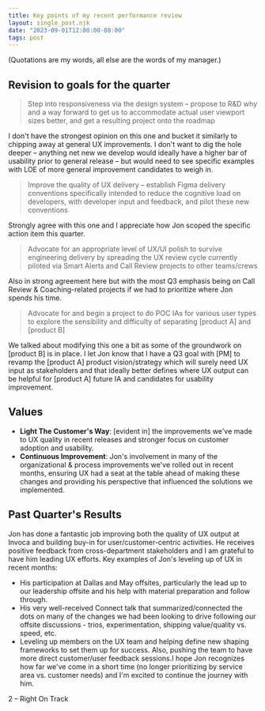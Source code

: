 ```yaml
---
title: Key points of my recent performance review
layout: single_post.njk
date: "2023-09-01T12:00:00-08:00"
tags: post
---
```

(Quotations are my words, all else are the words of my manager.)

## Revision to goals for the quarter

> Step into responsiveness via the design system – propose to R&D why and a way forward to get us to accommodate actual user viewport sizes better, and get a resulting project onto the roadmap

I don't have the strongest opinion on this one and bucket it similarly to chipping away at general UX improvements. I don't want to dig the hole deeper – anything net new we develop would ideally have a higher bar of usability prior to general release – but would need to see specific examples with LOE of more general improvement candidates to weigh in.

> Improve the quality of UX delivery – establish Figma delivery conventions specifically intended to reduce the cognitive load on developers, with developer input and feedback, and pilot these new conventions

Strongly agree with this one and I appreciate how Jon scoped the specific action item this quarter.

> Advocate for an appropriate level of UX/UI polish to survive engineering delivery by spreading the UX review cycle currently piloted via Smart Alerts and Call Review projects to other teams/crews

Also in strong agreement here but with the most Q3 emphasis being on Call Review & Coaching-related projects if we had to prioritize where Jon spends his time.

> Advocate for and begin a project to do POC IAs for various user types to explore the sensibility and difficulty of separating \[product A\] and \[product B\]

We talked about modifying this one a bit as some of the groundwork on \[product B\] is in place. I let Jon know that I have a Q3 goal with \[PM\] to revamp the \[product A\] product vision/strategy which will surely need UX input as stakeholders and that ideally better defines where UX output can be helpful for \[product A\] future IA and candidates for usability improvement.​

## Values
- **Light The Customer's Way**: \[evident in\] the improvements we've made to UX quality in recent releases and stronger focus on customer adoption and usability.
- **Continuous Improvement**: Jon's involvement in many of the organizational & process improvements we've rolled out in recent months, ensuring UX had a seat at the table ahead of making these changes and providing his perspective that influenced the solutions we implemented.​

## Past Quarter's Results

Jon has done a fantastic job improving both the quality of UX output at Invoca and building buy-in for user/customer-centric activities. He receives positive feedback from cross-department stakeholders and I am grateful to have him leading UX efforts. Key examples of Jon's leveling up of UX in recent months:
- His participation at Dallas and May offsites, particularly the lead up to our leadership offsite and his help with material preparation and follow through.
- His very well-received Connect talk that summarized/connected the dots on many of the changes we had been looking to drive following our offsite discussions - trios, experimentation, shipping value/quality vs. speed, etc.
- Leveling up members on the UX team and helping define new shaping frameworks to set them up for success. Also, pushing the team to have more direct customer/user feedback sessions.I hope Jon recognizes how far we've come in a short time (no longer prioritizing by service area vs. customer needs) and I'm excited to continue the journey with him.

​2 – Right On Track
